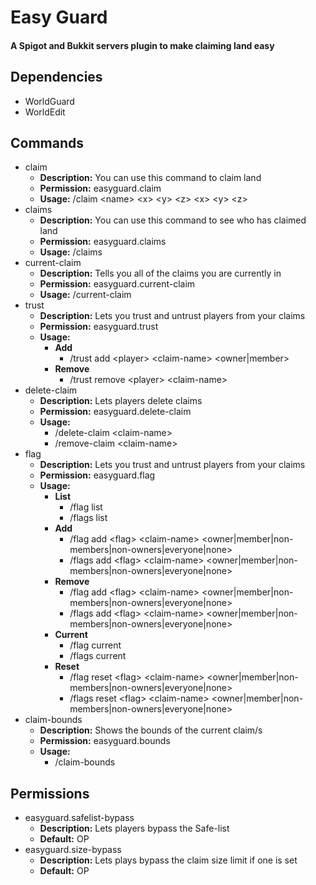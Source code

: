 # Easy Guard
#### A Spigot and Bukkit servers plugin to make claiming land easy
## Dependencies
- WorldGuard
- WorldEdit
## Commands
- claim
  - **Description:** You can use this command to claim land
  - **Permission:** easyguard.claim
  - **Usage:** /claim \<name\> \<x\> \<y\> \<z\> \<x\> \<y\> \<z\>
- claims
  - **Description:** You can use this command to see who has claimed land
  - **Permission:** easyguard.claims
  - **Usage:** /claims
- current-claim
  - **Description:** Tells you all of the claims you are currently in
  - **Permission:** easyguard.current-claim
  - **Usage:** /current-claim
- trust
  - **Description:** Lets you trust and untrust players from your claims
  - **Permission:** easyguard.trust
  - **Usage:**
    - **Add**
      - /trust add \<player\> \<claim-name\> \<owner|member\>
    - **Remove**
      - /trust remove \<player\> \<claim-name\>
- delete-claim
  - **Description:** Lets players delete claims
  - **Permission:** easyguard.delete-claim
  - **Usage:**
    - /delete-claim \<claim-name\>
    - /remove-claim \<claim-name\>
- flag
  - **Description:** Lets you trust and untrust players from your claims
  - **Permission:** easyguard.flag
  - **Usage:**
    - **List**
      - /flag list
      - /flags list
    - **Add**
      - /flag add \<flag\> \<claim-name\> \<owner|member|non-members|non-owners|everyone|none\>
      - /flags add \<flag\> \<claim-name\> \<owner|member|non-members|non-owners|everyone|none\>
    - **Remove**
      - /flag add \<flag\> \<claim-name\> \<owner|member|non-members|non-owners|everyone|none\>
      - /flags add \<flag\> \<claim-name\> \<owner|member|non-members|non-owners|everyone|none\>
    - **Current**
      - /flag current
      - /flags current
    - **Reset**
      - /flag reset \<flag\> \<claim-name\> \<owner|member|non-members|non-owners|everyone|none\>
      - /flags reset \<flag\> \<claim-name\> \<owner|member|non-members|non-owners|everyone|none\>
- claim-bounds
  - **Description:** Shows the bounds of the current claim/s
  - **Permission:** easyguard.bounds
  - **Usage:**
    - /claim-bounds
## Permissions
- easyguard.safelist-bypass
  - **Description:** Lets players bypass the Safe-list
  - **Default:** OP
- easyguard.size-bypass
  - **Description:** Lets plays bypass the claim size limit if one is set
  - **Default:** OP
